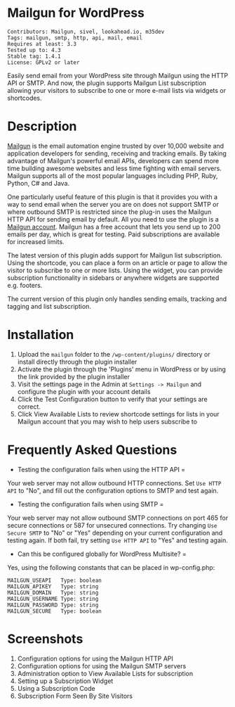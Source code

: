 Mailgun for WordPress
=====================

```
Contributors: Mailgun, sivel, lookahead.io, m35dev
Tags: mailgun, smtp, http, api, mail, email
Requires at least: 3.3
Tested up to: 4.3
Stable tag: 1.4.1
License: GPLv2 or later
```

Easily send email from your WordPress site through Mailgun using the HTTP API or SMTP. And now, the plugin supports Mailgun List subscription allowing your visitors to subscribe to one or more e-mail lists via widgets or shortcodes.


Description
===========

[Mailgun](http://www.mailgun.com/) is the email automation engine trusted by over 10,000 website and application developers for sending, receiving and tracking emails. By taking advantage of Mailgun's powerful email APIs, developers can spend more time building awesome websites and less time fighting with email servers. Mailgun supports all of the most popular languages including PHP, Ruby, Python, C# and Java.

One particularly useful feature of this plugin is that it provides you with a way to send email when the server you are on does not support SMTP or where outbound SMTP is restricted since the plug-in uses the Mailgun HTTP API for sending email by default. All you need to use the plugin is a [Mailgun account](http://www.mailgun.com/). Mailgun has a free account that lets you send up to 200 emails per day, which is great for testing. Paid subscriptions are available for increased limits.

The latest version of this plugin adds support for Mailgun list subscription. Using the shortcode, you can place a form on an article or page to allow the visitor to subscribe to one or more lists. Using the widget, you can provide subscription functionality in sidebars or anywhere widgets are supported e.g. footers.

The current version of this plugin only handles sending emails, tracking and tagging and list subscription. 


Installation
============

1. Upload the `mailgun` folder to the `/wp-content/plugins/` directory or install directly through the plugin installer
2. Activate the plugin through the 'Plugins' menu in WordPress or by using the link provided by the plugin installer
3. Visit the settings page in the Admin at `Settings -> Mailgun` and configure the plugin with your account details
4. Click the Test Configuration button to verify that your settings are correct.
5. Click View Available Lists to review shortcode settings for lists in your Mailgun account that you may wish to help users subscribe to


Frequently Asked Questions
==========================

- Testing the configuration fails when using the HTTP API =

Your web server may not allow outbound HTTP connections. Set `Use HTTP API` to "No", and fill out the configuration options to SMTP and test again.

- Testing the configuration fails when using SMTP =

Your web server may not allow outbound SMTP connections on port 465 for secure connections or 587 for unsecured connections. Try changing `Use Secure SMTP` to "No" or "Yes" depending on your current configuration and testing again. If both fail, try setting `Use HTTP API` to "Yes" and testing again.

- Can this be configured globally for WordPress Multisite? =

Yes, using the following constants that can be placed in wp-config.php:

```
MAILGUN_USEAPI   Type: boolean
MAILGUN_APIKEY   Type: string
MAILGUN_DOMAIN   Type: string
MAILGUN_USERNAME Type: string
MAILGUN_PASSWORD Type: string
MAILGUN_SECURE   Type: boolean
```


Screenshots
===========

1. Configuration options for using the Mailgun HTTP API
2. Configuration options for using the Mailgun SMTP servers
3. Administration option to View Available Lists for subscription
4. Setting up a Subscription Widget
5. Using a Subscription Code
6. Subscription Form Seen By Site Visitors

